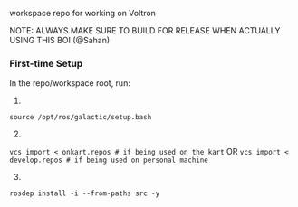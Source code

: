 workspace repo for working on Voltron

NOTE: ALWAYS MAKE SURE TO BUILD FOR RELEASE WHEN ACTUALLY USING THIS BOI (@Sahan)

### First-time Setup

In the repo/workspace root, run:


1) 
`source /opt/ros/galactic/setup.bash`

2)
`vcs import < onkart.repos # if being used on the kart`
OR
`vcs import < develop.repos # if being used on personal machine`


3)
`rosdep install -i --from-paths src -y`